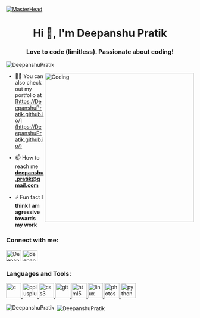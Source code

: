 [![MasterHead](https://media-exp1.licdn.com/dms/image/C4E16AQF-YdClTtUhMg/profile-displaybackgroundimage-shrink_350_1400/0/1600774582457?e=1628121600&v=beta&t=HN2xs8iRv7SQr4RlzzSs1KrRhnC0CpUfD1K40jqxYWc)](https://DeepanshuPratik.github.io)
<h1 align="center">Hi 👋, I'm Deepanshu Pratik</h1>
<h3 align="center">Love to code (limitless). Passionate about coding!</h3>

<p align="left"> <img src="https://komarev.com/ghpvc/?username=DeepanshuPratik&label=Profile%20views&color=129e00&style=plastic" alt="DeepanshuPratik" /> </p>
<img align="right" alt="Coding" width="400" src="https://cdn.dribbble.com/users/2646423/screenshots/5507196/computer.gif">

- 👨‍💻 You can also check out my portfolio at [https://DeepanshuPratik.github.io/](https://DeepanshuPratik.github.io/)

- 📫 How to reach me **deepanshu.pratik@gmail.com**

- ⚡ Fun fact **I think I am agressive towards my work**

<h3 align="left">Connect with me:</h3>
<p align="left">

<a href="https://linkedin.com/in/deepanshu-pratik-41b6641a5" target="blank"><img align="center" src="https://cdn.jsdelivr.net/npm/simple-icons@3.0.1/icons/linkedin.svg" alt="DeepanshuPratik" height="30" width="40" /></a>
<a href="https://www.instagram.com/deepanshu_pratik/?hl=en" target="blank"><img align="center" src="https://cdn.jsdelivr.net/npm/simple-icons@3.0.1/icons/instagram.svg" alt="deepanshu_pratik" height="30" width="40" /></a>
</p>

<h3 align="left">Languages and Tools:</h3>
<p align="left"> <a href="https://www.cprogramming.com/" target="_blank"> <img src="https://devicons.github.io/devicon/devicon.git/icons/c/c-original.svg" alt="c" width="40" height="40"/> </a> <a href="https://www.w3schools.com/cpp/" target="_blank"> <img src="https://e7.pngegg.com/pngimages/520/669/png-clipart-c-logo-c-programming-language-computer-icons-computer-programming-programming-miscellaneous-blue-thumbnail.png" alt="cplusplus" width="40" height="40"/> </a> <a href="https://www.w3schools.com/css/" target="_blank"> <img src="https://devicons.github.io/devicon/devicon.git/icons/css3/css3-original-wordmark.svg" alt="css3" width="40" height="40"/> </a> <a href="https://www.figma.com/" target="_blank"></a> <a href="https://git-scm.com/" target="_blank"> <img src="https://www.vectorlogo.zone/logos/git-scm/git-scm-icon.svg" alt="git" width="40" height="40"/> </a> <a href="https://www.w3.org/html/" target="_blank"> <img src="https://devicons.github.io/devicon/devicon.git/icons/html5/html5-original-wordmark.svg" alt="html5" width="40" height="40"/> </a> <a href="https://www.linux.org/" target="_blank"> <img src="https://devicons.github.io/devicon/devicon.git/icons/linux/linux-original.svg" alt="linux" width="40" height="40"/> </a> <a href="https://www.photoshop.com/en" target="_blank"> <img src="https://devicons.github.io/devicon/devicon.git/icons/photoshop/photoshop-plain.svg" alt="photoshop" width="40" height="40"/> </a> <a href="https://www.python.org" target="_blank"> <img src="https://devicons.github.io/devicon/devicon.git/icons/python/python-original.svg" alt="python" width="40" height="40"/> </a> </p>

<p><img align="left" src="https://github-readme-stats.vercel.app/api/top-langs?username=DeepanshuPratik&show_icons=true&locale=en&layout=compact" alt="DeepanshuPratik" /></p>

<p>&nbsp;<img align="center" src="https://github-readme-stats.vercel.app/api?username=DeepanshuPratik&show_icons=true&locale=en" alt="DeepanshuPratik" /></p>





